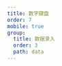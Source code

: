```yaml
---
title: 数字键盘
order: 7
mobile: true
group:
  title: 数据录入
  order: 3
  path: data
---
```


<code src="../demo/NumberKeyboard.jsx"></code>
<API src="../src/NumberKeyboard.tsx"></API>
